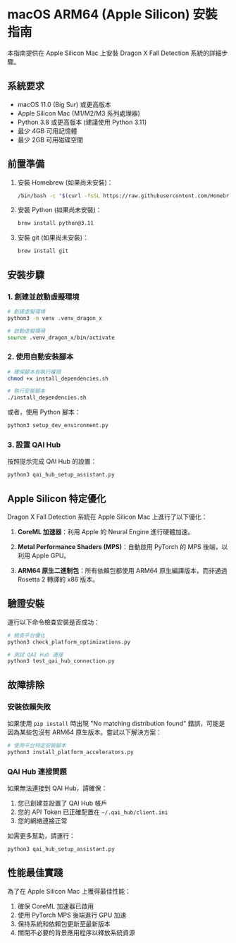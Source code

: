 # macOS ARM64 (Apple Silicon) 安裝指南

本指南提供在 Apple Silicon Mac 上安裝 Dragon X Fall Detection 系統的詳細步驟。

## 系統要求

- macOS 11.0 (Big Sur) 或更高版本
- Apple Silicon Mac (M1/M2/M3 系列處理器)
- Python 3.8 或更高版本 (建議使用 Python 3.11)
- 最少 4GB 可用記憶體
- 最少 2GB 可用磁碟空間

## 前置準備

1. 安裝 Homebrew (如果尚未安裝)：
   ```bash
   /bin/bash -c "$(curl -fsSL https://raw.githubusercontent.com/Homebrew/install/HEAD/install.sh)"
   ```

2. 安裝 Python (如果尚未安裝)：
   ```bash
   brew install python@3.11
   ```

3. 安裝 git (如果尚未安裝)：
   ```bash
   brew install git
   ```

## 安裝步驟

### 1. 創建並啟動虛擬環境

```bash
# 創建虛擬環境
python3 -m venv .venv_dragon_x

# 啟動虛擬環境
source .venv_dragon_x/bin/activate
```

### 2. 使用自動安裝腳本

```bash
# 確保腳本有執行權限
chmod +x install_dependencies.sh

# 執行安裝腳本
./install_dependencies.sh
```

或者，使用 Python 腳本：

```bash
python3 setup_dev_environment.py
```

### 3. 設置 QAI Hub

按照提示完成 QAI Hub 的設置：
```bash
python3 qai_hub_setup_assistant.py
```

## Apple Silicon 特定優化

Dragon X Fall Detection 系統在 Apple Silicon Mac 上進行了以下優化：

1. **CoreML 加速器**：利用 Apple 的 Neural Engine 進行硬體加速。

2. **Metal Performance Shaders (MPS)**：自動啟用 PyTorch 的 MPS 後端，以利用 Apple GPU。

3. **ARM64 原生二進制包**：所有依賴包都使用 ARM64 原生編譯版本，而非通過 Rosetta 2 轉譯的 x86 版本。

## 驗證安裝

運行以下命令檢查安裝是否成功：

```bash
# 檢查平台優化
python3 check_platform_optimizations.py

# 測試 QAI Hub 連接
python3 test_qai_hub_connection.py
```

## 故障排除

### 安裝依賴失敗

如果使用 `pip install` 時出現 "No matching distribution found" 錯誤，可能是因為某些包沒有 ARM64 原生版本。嘗試以下解決方案：

```bash
# 使用平台特定安裝腳本
python3 install_platform_accelerators.py
```

### QAI Hub 連接問題

如果無法連接到 QAI Hub，請確保：

1. 您已創建並設置了 QAI Hub 帳戶
2. 您的 API Token 已正確配置在 `~/.qai_hub/client.ini`
3. 您的網絡連接正常

如需更多幫助，請運行：
```bash
python3 qai_hub_setup_assistant.py
```

## 性能最佳實踐

為了在 Apple Silicon Mac 上獲得最佳性能：

1. 確保 CoreML 加速器已啟用
2. 使用 PyTorch MPS 後端進行 GPU 加速
3. 保持系統和依賴包更新至最新版本
4. 關閉不必要的背景應用程序以釋放系統資源
